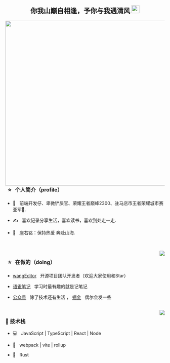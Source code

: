 <h2 align="center"> 你我山巅自相逢，予你与我遇清风  <img src="https://github.com/souvikguria98/souvikguria98/blob/master/Hi.gif" width="25"></h2>

<p align="center">
  <a  href="http://www.liuqh.cn"><img align="right" src="http://qiniu.liuqh.cn/banner1.jpg" width="521"></img></a>
</p>

<h3 >  &nbsp; ⭐️ &nbsp; 个人简介（profile） </h3>

- 🔭 &nbsp; 前端开发仔、卑微铲屎官、荣耀王者巅峰2300、驻马店市王者荣耀城市赛亚军🥈.

- ✍️ &nbsp; 喜欢记录分享生活，喜欢读书，喜欢到处走一走.

- 🌱 &nbsp; 座右铭：保持热爱 奔赴山海.

<br>
<br>

<img align="right"  src="https://github-readme-stats.vercel.app/api/?username=liuqh0609&bg_color=30,e96443,904e95&title_color=fff&text_color=fff&show_icons=true" />
<h3 >  &nbsp; ⭐️ &nbsp; 在做的（doing） </h3>


- [wangEditor](https://github.com/wangeditor-team/wangEditor) &nbsp; 开源项目团队开发者（欢迎大家使用和Star）

- [语雀笔记](https://www.yuque.com/callmew) &nbsp; 学习时最有趣的就是记笔记

- [公众号](https://mp.weixin.qq.com/mp/profile_ext?action=home&__biz=MzA5Mjg0MTA3MA==&scene=124&uin=&key=&devicetype=Windows+10+x64&version=63010029&lang=zh_CN&a8scene=7&fontgear=2) &nbsp; 除了技术还有生活
，&nbsp;[掘金](https://juejin.cn/user/3993025017037309/posts) &nbsp; 偶尔会发一些

<br>

<img align="right"  src="https://github-readme-stats.vercel.app/api/top-langs/?username=liuqh0609&bg_color=30,e96443,904e95&title_color=fff&text_color=fff&show_icons=true&layout=compact" />
<h3 >👋 技术栈 </h3>

- 💻 &nbsp; JavaScript | TypeScript | React | Node  

- 🔧 &nbsp; webpack | vite | rollup

- 🔭 &nbsp; Rust






